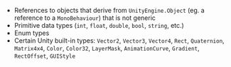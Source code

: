 - References to objects that derive from `UnityEngine.Object` (eg. a reference to a `MonoBehaviour`) that is not generic
- Primitive data types (`int`, `float`, `double`, `bool`, `string`, etc.)
- Enum types
- Certain Unity built-in types: `Vector2`, `Vector3`, `Vector4`, `Rect`, `Quaternion`, `Matrix4x4`, `Color`, `Color32`, `LayerMask`, `AnimationCurve`, `Gradient`, `RectOffset`, `GUIStyle`